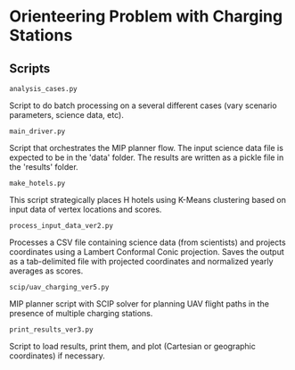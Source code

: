 # Orienteering Problem with Charging Stations

## Scripts

`analysis_cases.py`

Script to do batch processing on a several different cases (vary scenario parameters, science data, etc).

`main_driver.py`

Script that orchestrates the MIP planner flow. The input science data file is expected to be in the 'data' folder.
The results are written as a pickle file in the 'results' folder.

`make_hotels.py`

This script strategically places H hotels using K-Means clustering based on input data of vertex locations and scores.

`process_input_data_ver2.py`

Processes a CSV file containing science data (from scientists) and projects coordinates using a Lambert Conformal Conic projection.
Saves the output as a tab-delimited file with projected coordinates and normalized yearly averages as scores.

`scip/uav_charging_ver5.py`

MIP planner script with SCIP solver for planning UAV flight paths in the presence of multiple charging stations.


`print_results_ver3.py`

Script to load results, print them, and plot (Cartesian or geographic coordinates) if necessary.


